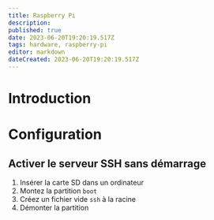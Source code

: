 ```yaml
---
title: Raspberry Pi
description: 
published: true
date: 2023-06-20T19:20:19.517Z
tags: hardware, raspberry-pi
editor: markdown
dateCreated: 2023-06-20T19:20:19.517Z
---
```


# Introduction

# Configuration
## Activer le serveur SSH sans démarrage
1. Insérer la carte SD dans un ordinateur
2. Montez la partition `boot`
3. Créez un fichier vide `ssh` à la racine
4. Démonter la partition